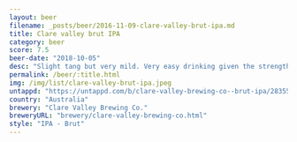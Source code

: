 ```yaml
---
layout: beer
filename: _posts/beer/2016-11-09-clare-valley-brut-ipa.md
title: Clare valley brut IPA
category: beer
score: 7.5
beer-date: "2018-10-05"
desc: "Slight tang but very mild. Very easy drinking given the strength"
permalink: /beer/:title.html
img: /img/list/clare-valley-brut-ipa.jpeg
untappd: "https://untappd.com/b/clare-valley-brewing-co--brut-ipa/2835549"
country: "Australia"
brewery: "Clare Valley Brewing Co."
breweryURL: "brewery/clare-valley-brewing-co.html"
style: "IPA - Brut"
---
```

